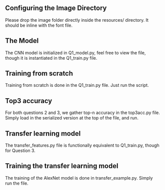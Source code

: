 
## Configuring the Image Directory
Please drop the image folder directly inside the resources/ directory. 
It should be inline with the font file.
## The Model
The CNN model is initialized in Q1_model.py, feel free to view the file, though it is instantiated in the Q1_train.py file.

## Training from scratch
Training from scratch is done in the Q1_train.py file. Just run the script.

## Top3 accuracy
For both questions 2 and 3, we gather top-n accuracy in the top3acc.py file. Simply load in the serialized version at the top of the file, and run.

## Transfer learning model
The transfer_features.py file is functionally equivalent to Q1_train.py, though for Question 3.

## Training the transfer learning model
The training of the AlexNet model is done in transfer_example.py. Simply run the file.

